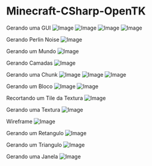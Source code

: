 # Minecraft-CSharp-OpenTK

Gerando uma GUI
![Image](https://github.com/user-attachments/assets/9c5fc2b8-2011-4c1e-bd42-092ced4c1e6c)
![Image](https://github.com/user-attachments/assets/1765fa0d-afaa-45d8-a468-8d5f087b40e8)
![Image](https://github.com/user-attachments/assets/e4838e5f-d3a4-4d1b-a2db-1bf7adc1b0b5)
![Image](https://github.com/user-attachments/assets/89d653e7-5a73-474e-bc52-eb489262a61a)

Gerando Perlin Noise
![Image](https://github.com/user-attachments/assets/98b0d398-5293-4cb3-b65f-a12a5d807f08)

Gerando um Mundo
![Image](https://github.com/user-attachments/assets/6088ae86-0d36-44f9-b07d-00e1b9570e8c)

Gerando Camadas
![Image](https://github.com/user-attachments/assets/b077e98c-ebbc-4191-93ea-2ab3ce3ca331)

Gerando uma Chunk
![Image](https://github.com/user-attachments/assets/1177d147-6aa7-491a-93ac-f25c1edf9fa7)
![Image](https://github.com/user-attachments/assets/f4d19992-60ff-4b56-b4b3-df31852fb696)
![Image](https://github.com/user-attachments/assets/b46e172d-f2ae-48bb-b339-3d41d6cb6d0d)

Gerando um Bloco
![Image](https://github.com/user-attachments/assets/ec0bbdd3-8940-432f-b8b7-d9676fdf3c65)
![Image](https://github.com/user-attachments/assets/90100421-fd1d-4d8d-a4e4-12e5b259a846)

Recortando um Tile da Textura
![Image](https://github.com/user-attachments/assets/116071de-dba1-4158-b410-80905653f143)

Gerando uma Textura
![Image](https://github.com/user-attachments/assets/15e6549f-d3c0-481d-a1e1-9ff0a81047e7)

Wireframe
![Image](https://github.com/user-attachments/assets/b2a633a6-334c-411b-ab54-565fab955978)

Gerando um Retangulo
![Image](https://github.com/user-attachments/assets/291910d8-603b-4fd0-895f-f97ef3c7c428)

Gerando um Triangulo
![Image](https://github.com/user-attachments/assets/25c2726f-58b1-4294-a6d2-9634456b92aa)

Gerando uma Janela
![Image](https://github.com/user-attachments/assets/7966c19c-859a-4bce-8f00-e0bf1c0dbe00)
